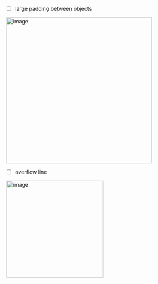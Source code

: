 - [ ] large padding between objects
<img width="389" alt="image" src="https://github.com/Luisgustavom1/rinha-frontend/assets/65229051/a55663f9-c21e-4a3e-aa82-cfce3944c090">

- [ ] overflow line
<img width="259" alt="image" src="https://github.com/Luisgustavom1/rinha-frontend/assets/65229051/f89fa0d3-0130-4504-9f6a-663972f920b6">
